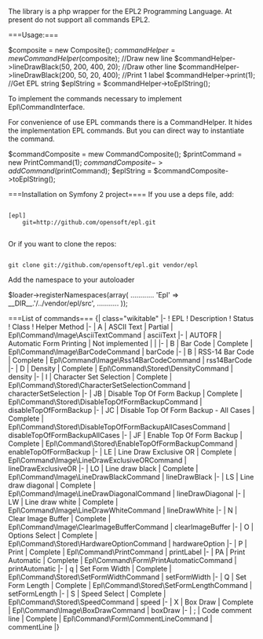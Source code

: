 The library is a php wrapper for the EPL2 Programming Language. At present do not support all commands EPL2.

===Usage:===

<syntaxhighlight lang="php">
<?php
use Epl\CommandComposite;
use Epl\CommandHelper;

$composite = new Composite();
$commandHelper = mew CommandHelper($composite);
//Draw new line
$commandHelper->lineDrawBlack(50, 200, 400, 20);
//Draw other line
$commandHelper->lineDrawBlack(200, 50, 20, 400);
//Print 1 label
$commandHelper->print(1);
//Get EPL string
$eplString = $commandHelper->toEplString();
</syntaxhighlight>


To implement the commands necessary to implement Epl\CommandInterface.

For convenience of use EPL commands there is a CommandHelper. It hides the implementation EPL commands.
But you can direct way to instantiate the command.

<syntaxhighlight lang="php">
<?php
use Epl\Command\PrintCommand;
use Epl\Command\CommandComposite;

$commandComposite = mew CommandComposite();
$printCommand = new PrintCommand(1);
$commandComposite->addCommand($printCommand);
$eplString = $commandComposite->toEplString();
</syntaxhighlight>


===Installation on Symfony 2 project====
If you use a deps file, add:

<code>
[epl]
    git=http://github.com/opensoft/epl.git

</code>

Or if you want to clone the repos:

<code>
git clone git://github.com/opensoft/epl.git vendor/epl
</code>

Add the namespace to your autoloader

<syntaxhighlight lang="php">
$loader->registerNamespaces(array(
    ............
    'Epl'   => __DIR__.'/../vendor/epl/src',
    ...........
));
</syntaxhighlight>

===List of commands===
{| class="wikitable"
|-
! EPL
! Description
! Status
! Class
! Helper Method
|-
| A
| ASCII Text
| Partial
| Epl\Command\Image\AsciiTextCommand
| asciiText
|-
| AUTOFR
| Automatic Form Printing
| Not implemented
|
|
|-
| B
| Bar Code
| Complete
| Epl\Command\Image\BarCodeCommand
| barCode
|-
| B
| RSS-14 Bar Code
| Complete
| Epl\Command\Image\Rss14BarCodeCommand
| rss14BarCode
|-
| D
| Density
| Complete
| Epl\Command\Stored\DensityCommand
| density
|-
| I
| Character Set Selection
| Complete
| Epl\Command\Stored\CharacterSetSelectionCommand
| characterSetSelection
|-
| JB
| Disable Top Of Form Backup
| Complete
| Epl\Command\Stored\DisableTopOfFormBackupCommand
| disableTopOfFormBackup
|-
| JC
| Disable Top Of Form Backup - All Cases
| Complete
| Epl\Command\Stored\DisableTopOfFormBackupAllCasesCommand
| disableTopOfFormBackupAllCases
|-
| JF
| Enable Top Of Form Backup
| Complete
| Epl\Command\Stored\EnableTopOfFormBackupCommand
| enableTopOfFormBackup
|-
| LE
| Line Draw Exclusive OR
| Complete
| Epl\Command\Image\LineDrawExclusiveORCommand
| lineDrawExclusiveOR
|-
| LO
| Line draw black
| Complete
| Epl\Command\Image\LineDrawBlackCommand
| lineDrawBlack
|-
| LS
| Line draw diagonal
| Complete
| Epl\Command\Image\LineDrawDiagonalCommand
| lineDrawDiagonal
|-
| LW
| Line draw white
| Complete
| Epl\Command\Image\LineDrawWhiteCommand
| lineDrawWhite
|-
| N
| Clear Image Buffer
| Complete
| Epl\Command\Image\ClearImageBufferCommand
| clearImageBuffer
|-
| O
| Options Select
| Complete
| Epl\Command\Stored\HardwareOptionCommand
| hardwareOption
|-
| P
| Print
| Complete
| Epl\Command\PrintCommand
| printLabel
|-
| PA
| Print Automatic
| Complete
| Epl\Command\Form\PrintAutomaticCommand
| printAutomatic
|-
| q
| Set Form Width
| Complete
| Epl\Command\Stored\SetFormWidthCommand
| setFormWidth
|-
| Q
| Set Form Length
| Complete
| Epl\Command\Stored\SetFormLengthCommand
| setFormLength
|-
| S
| Speed Select
| Complete
| Epl\Command\Stored\SpeedCommand
| speed
|-
| X
| Box Draw
| Complete
| Epl\Command\Image\BoxDrawCommand
| boxDraw
|-
| ;
| Code comment line
| Complete
| Epl\Command\Form\CommentLineCommand
| commentLine
|}

